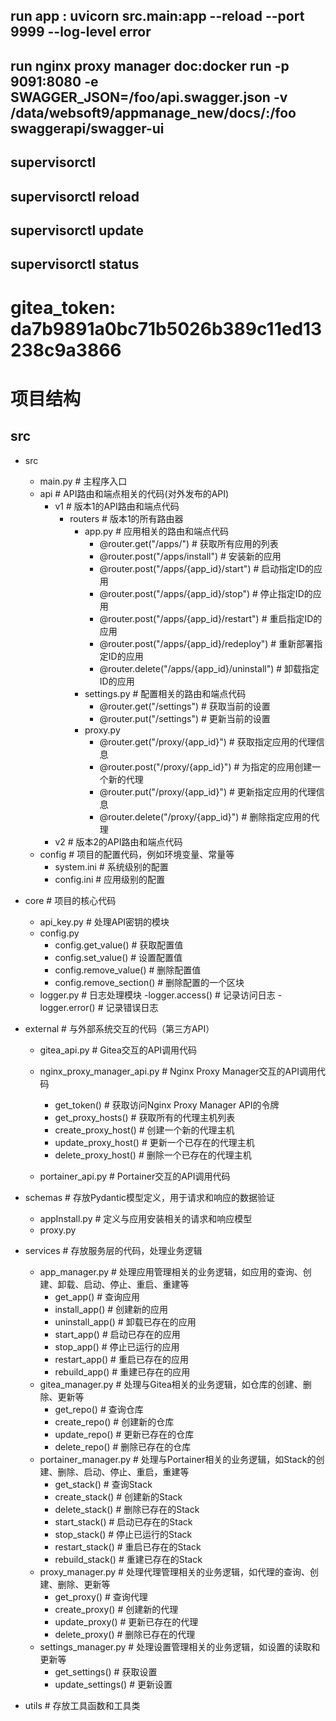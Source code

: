## run app : uvicorn src.main:app --reload --port 9999 --log-level error
## run nginx proxy manager doc:docker run -p 9091:8080 -e SWAGGER_JSON=/foo/api.swagger.json -v /data/websoft9/appmanage_new/docs/:/foo swaggerapi/swagger-ui
## supervisorctl
## supervisorctl reload
## supervisorctl update
## supervisorctl status
# gitea_token: da7b9891a0bc71b5026b389c11ed13238c9a3866


# 项目结构
## src
- src
  - main.py                                                         # 主程序入口
  - api                                                             # API路由和端点相关的代码(对外发布的API)
    - v1                                                            # 版本1的API路由和端点代码
        - routers                                                   # 版本1的所有路由器
            - app.py                                                # 应用相关的路由和端点代码
                - @router.get("/apps/")                             # 获取所有应用的列表
                - @router.post("/apps/install")                     # 安装新的应用
                - @router.post("/apps/{app_id}/start")              # 启动指定ID的应用
                - @router.post("/apps/{app_id}/stop")               # 停止指定ID的应用
                - @router.post("/apps/{app_id}/restart")            # 重启指定ID的应用
                - @router.post("/apps/{app_id}/redeploy")           # 重新部署指定ID的应用
                - @router.delete("/apps/{app_id}/uninstall")        # 卸载指定ID的应用
            - settings.py                                           # 配置相关的路由和端点代码
                - @router.get("/settings")                          # 获取当前的设置
                - @router.put("/settings")                          # 更新当前的设置
            - proxy.py
                - @router.get("/proxy/{app_id}")                    # 获取指定应用的代理信息
                - @router.post("/proxy/{app_id}")                   # 为指定的应用创建一个新的代理
                - @router.put("/proxy/{app_id}")                    # 更新指定应用的代理信息
                - @router.delete("/proxy/{app_id}")                 # 删除指定应用的代理
    - v2                                                            # 版本2的API路由和端点代码
  - config                                                          # 项目的配置代码，例如环境变量、常量等
    - system.ini                                                    # 系统级别的配置
    - config.ini                                                    # 应用级别的配置
 - core                                                             # 项目的核心代码
    - api_key.py                                                    # 处理API密钥的模块
    - config.py
        - config.get_value()                                        # 获取配置值
        - config.set_value()                                        # 设置配置值
        - config.remove_value()                                     # 删除配置值
        - config.remove_section()                                   # 删除配置的一个区块
    - logger.py                                                     # 日志处理模块
        -logger.access()                                            # 记录访问日志
        -logger.error()                                             # 记录错误日志
  - external                                                        # 与外部系统交互的代码（第三方API）
    - gitea_api.py                                                  # Gitea交互的API调用代码

    - nginx_proxy_manager_api.py                                    # Nginx Proxy Manager交互的API调用代码
        - get_token()                                               # 获取访问Nginx Proxy Manager API的令牌
        - get_proxy_hosts()                                         # 获取所有的代理主机列表
        - create_proxy_host()                                       # 创建一个新的代理主机
        - update_proxy_host()                                       # 更新一个已存在的代理主机
        - delete_proxy_host()                                       # 删除一个已存在的代理主机
    - portainer_api.py                                              # Portainer交互的API调用代码

  - schemas                                                         # 存放Pydantic模型定义，用于请求和响应的数据验证
    - appInstall.py                                                 # 定义与应用安装相关的请求和响应模型
    - proxy.py                                          
  - services                                                        # 存放服务层的代码，处理业务逻辑
    - app_manager.py                                                # 处理应用管理相关的业务逻辑，如应用的查询、创建、卸载、启动、停止、重启、重建等
        - get_app()                                                 # 查询应用
        - install_app()                                             # 创建新的应用
        - uninstall_app()                                           # 卸载已存在的应用
        - start_app()                                               # 启动已存在的应用
        - stop_app()                                                # 停止已运行的应用
        - restart_app()                                             # 重启已存在的应用
        - rebuild_app()                                             # 重建已存在的应用
    - gitea_manager.py                                              # 处理与Gitea相关的业务逻辑，如仓库的创建、删除、更新等
        - get_repo()                                                # 查询仓库
        - create_repo()                                             # 创建新的仓库
        - update_repo()                                             # 更新已存在的仓库
        - delete_repo()                                             # 删除已存在的仓库
    - portainer_manager.py                                          # 处理与Portainer相关的业务逻辑，如Stack的创建、删除、启动、停止、重启，重建等
        - get_stack()                                               # 查询Stack
        - create_stack()                                            # 创建新的Stack
        - delete_stack()                                            # 删除已存在的Stack
        - start_stack()                                             # 启动已存在的Stack
        - stop_stack()                                              # 停止已运行的Stack
        - restart_stack()                                           # 重启已存在的Stack
        - rebuild_stack()                                           # 重建已存在的Stack
    - proxy_manager.py                                              # 处理代理管理相关的业务逻辑，如代理的查询、创建、删除、更新等
        - get_proxy()                                               # 查询代理
        - create_proxy()                                            # 创建新的代理
        - update_proxy()                                            # 更新已存在的代理
        - delete_proxy()                                            # 删除已存在的代理
    - settings_manager.py                                           # 处理设置管理相关的业务逻辑，如设置的读取和更新等
        - get_settings()                                            # 获取设置
        - update_settings()                                         # 更新设置
  - utils                                                           # 存放工具函数和工具类
